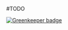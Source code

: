 #TODO

[![Greenkeeper badge](https://badges.greenkeeper.io/syzer/who-dat.svg)](https://greenkeeper.io/)
